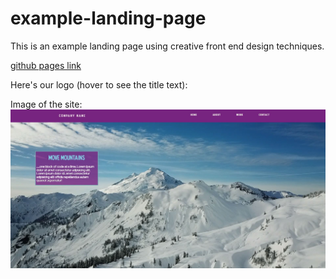 # example-landing-page
This is an example landing page using creative front end design techniques.

[github pages link](https://jordanmesibov.github.io/example-landing-page/)

Here's our logo (hover to see the title text):

Image of the site:
![image of the site](ReadMeMaterials/siteImage.JPG "image of the site")

[image of the site]: ReadMeMaterials/siteImage.JPG "image of the site"

